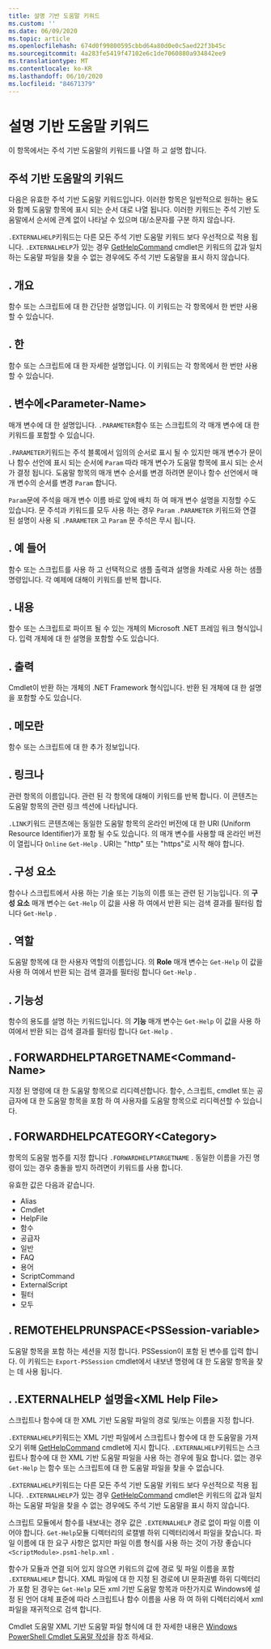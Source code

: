 ```yaml
---
title: 설명 기반 도움말 키워드
ms.custom: ''
ms.date: 06/09/2020
ms.topic: article
ms.openlocfilehash: 674d0f99800595cbbd64a80d0e0c5aed22f3b45c
ms.sourcegitcommit: 4a283fe5419f47102e6c1de7060880a934842ee9
ms.translationtype: MT
ms.contentlocale: ko-KR
ms.lasthandoff: 06/10/2020
ms.locfileid: "84671379"
---
```

# <a name="comment-based-help-keywords"></a>설명 기반 도움말 키워드

이 항목에서는 주석 기반 도움말의 키워드를 나열 하 고 설명 합니다.

## <a name="keywords-in-comment-based-help"></a>주석 기반 도움말의 키워드

다음은 유효한 주석 기반 도움말 키워드입니다. 이러한 항목은 일반적으로 원하는 용도와 함께 도움말 항목에 표시 되는 순서 대로 나열 됩니다. 이러한 키워드는 주석 기반 도움말에서 순서에 관계 없이 나타날 수 있으며 대/소문자를 구분 하지 않습니다.

`.EXTERNALHELP`키워드는 다른 모든 주석 기반 도움말 키워드 보다 우선적으로 적용 됩니다.
`.EXTERNALHELP`가 있는 경우 [GetHelpCommand](/dotnet/api/Microsoft.PowerShell.Commands.gethelpcommand) cmdlet은 키워드의 값과 일치 하는 도움말 파일을 찾을 수 없는 경우에도 주석 기반 도움말을 표시 하지 않습니다.

## <a name="synopsis"></a>. 개요

함수 또는 스크립트에 대 한 간단한 설명입니다. 이 키워드는 각 항목에서 한 번만 사용할 수 있습니다.

## <a name="description"></a>. 한

함수 또는 스크립트에 대 한 자세한 설명입니다. 이 키워드는 각 항목에서 한 번만 사용할 수 있습니다.

## <a name="parameter-parameter-name"></a>. 변수에\<Parameter-Name>

매개 변수에 대 한 설명입니다. `.PARAMETER`함수 또는 스크립트의 각 매개 변수에 대 한 키워드를 포함할 수 있습니다.

`.PARAMETER`키워드는 주석 블록에서 임의의 순서로 표시 될 수 있지만 매개 변수가 문이나 함수 선언에 표시 되는 순서에 `Param` 따라 매개 변수가 도움말 항목에 표시 되는 순서가 결정 됩니다. 도움말 항목의 매개 변수 순서를 변경 하려면 문이나 함수 선언에서 매개 변수의 순서를 변경 `Param` 합니다.

`Param`문에 주석을 매개 변수 이름 바로 앞에 배치 하 여 매개 변수 설명을 지정할 수도 있습니다. 문 주석과 키워드를 모두 사용 하는 경우 `Param` `.PARAMETER` 키워드와 연결 된 설명이 사용 되 `.PARAMETER` 고 `Param` 문 주석은 무시 됩니다.

## <a name="example"></a>. 예 들어

함수 또는 스크립트를 사용 하 고 선택적으로 샘플 출력과 설명을 차례로 사용 하는 샘플 명령입니다. 각 예제에 대해이 키워드를 반복 합니다.

## <a name="inputs"></a>. 내용

함수 또는 스크립트로 파이프 될 수 있는 개체의 Microsoft .NET 프레임 워크 형식입니다. 입력 개체에 대 한 설명을 포함할 수도 있습니다.

## <a name="outputs"></a>. 출력

Cmdlet이 반환 하는 개체의 .NET Framework 형식입니다. 반환 된 개체에 대 한 설명을 포함할 수도 있습니다.

## <a name="notes"></a>. 메모란

함수 또는 스크립트에 대 한 추가 정보입니다.

## <a name="link"></a>. 링크나

관련 항목의 이름입니다. 관련 된 각 항목에 대해이 키워드를 반복 합니다. 이 콘텐츠는 도움말 항목의 관련 링크 섹션에 나타납니다.

`.LINK`키워드 콘텐츠에는 동일한 도움말 항목의 온라인 버전에 대 한 URI (Uniform Resource Identifier)가 포함 될 수도 있습니다. 의 매개 변수를 사용할 때 온라인 버전이 열립니다 `Online` `Get-Help` . URI는 "http" 또는 "https"로 시작 해야 합니다.

## <a name="component"></a>. 구성 요소

함수나 스크립트에서 사용 하는 기술 또는 기능의 이름 또는 관련 된 기능입니다.
의 **구성 요소** 매개 변수는 `Get-Help` 이 값을 사용 하 여에서 반환 되는 검색 결과를 필터링 합니다 `Get-Help` .

## <a name="role"></a>. 역할

도움말 항목에 대 한 사용자 역할의 이름입니다. 의 **Role** 매개 변수는 `Get-Help` 이 값을 사용 하 여에서 반환 되는 검색 결과를 필터링 합니다 `Get-Help` .

## <a name="functionality"></a>. 기능성

함수의 용도를 설명 하는 키워드입니다. 의 **기능** 매개 변수는 `Get-Help` 이 값을 사용 하 여에서 반환 되는 검색 결과를 필터링 합니다 `Get-Help` .

## <a name="forwardhelptargetname-command-name"></a>. FORWARDHELPTARGETNAME\<Command-Name>

지정 된 명령에 대 한 도움말 항목으로 리디렉션합니다. 함수, 스크립트, cmdlet 또는 공급자에 대 한 도움말 항목을 포함 하 여 사용자를 도움말 항목으로 리디렉션할 수 있습니다.

## <a name="forwardhelpcategory-category"></a>. FORWARDHELPCATEGORY\<Category>

항목의 도움말 범주를 지정 합니다 `.FORWARDHELPTARGETNAME` . 동일한 이름을 가진 명령이 있는 경우 충돌을 방지 하려면이 키워드를 사용 합니다.

유효한 값은 다음과 같습니다.

- Alias
- Cmdlet
- HelpFile
- 함수
- 공급자
- 일반
- FAQ
- 용어
- ScriptCommand
- ExternalScript
- 필터
- 모두

## <a name="remotehelprunspace-pssession-variable"></a>. REMOTEHELPRUNSPACE\<PSSession-variable>

도움말 항목을 포함 하는 세션을 지정 합니다. PSSession이 포함 된 변수를 입력 합니다. 이 키워드는 `Export-PSSession` cmdlet에서 내보낸 명령에 대 한 도움말 항목을 찾는 데 사용 됩니다.

## <a name="externalhelp-xml-help-file"></a>. .EXTERNALHELP 설명을\<XML Help File>

스크립트나 함수에 대 한 XML 기반 도움말 파일의 경로 및/또는 이름을 지정 합니다.

`.EXTERNALHELP`키워드는 XML 기반 파일에서 스크립트나 함수에 대 한 도움말을 가져오기 위해 [GetHelpCommand](/dotnet/api/Microsoft.PowerShell.Commands.gethelpcommand) cmdlet에 지시 합니다. `.EXTERNALHELP`키워드는 스크립트나 함수에 대 한 XML 기반 도움말 파일을 사용 하는 경우에 필요 합니다. 없는 경우 `Get-Help` 는 함수 또는 스크립트에 대 한 도움말 파일을 찾을 수 없습니다.

`.EXTERNALHELP`키워드는 다른 모든 주석 기반 도움말 키워드 보다 우선적으로 적용 됩니다. `.EXTERNALHELP`가 있는 경우 [GetHelpCommand](/dotnet/api/Microsoft.PowerShell.Commands.gethelpcommand) cmdlet은 키워드의 값과 일치 하는 도움말 파일을 찾을 수 없는 경우에도 주석 기반 도움말을 표시 하지 않습니다.

스크립트 모듈에서 함수를 내보내는 경우 값은 `.EXTERNALHELP` 경로 없이 파일 이름 이어야 합니다. `Get-Help`모듈 디렉터리의 로캘별 하위 디렉터리에서 파일을 찾습니다. 파일 이름에 대 한 요구 사항은 없지만 파일 이름 형식를 사용 하는 것이 가장 좋습니다 `<ScriptModule>.psm1-help.xml` .

함수가 모듈과 연결 되어 있지 않으면 키워드의 값에 경로 및 파일 이름을 포함 `.EXTERNALHELP` 합니다. XML 파일에 대 한 지정 된 경로에 UI 문화권별 하위 디렉터리가 포함 된 경우는 `Get-Help` 모든 xml 기반 도움말 항목과 마찬가지로 Windows에 설정 된 언어 대체 표준에 따라 스크립트나 함수 이름을 사용 하 여 하위 디렉터리에서 xml 파일을 재귀적으로 검색 합니다.

Cmdlet 도움말 XML 기반 도움말 파일 형식에 대 한 자세한 내용은 [Windows PowerShell Cmdlet 도움말 작성](./writing-help-for-windows-powershell-cmdlets.md)을 참조 하세요.
